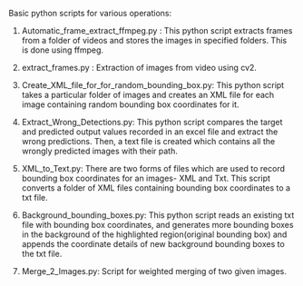 Basic python scripts for various operations:

1. Automatic_frame_extract_ffmpeg.py : This python script extracts frames from a folder of videos and stores the images in specified folders. This is done using ffmpeg.

2. extract_frames.py : Extraction of images from video using cv2.

3. Create_XML_file_for_for_random_bounding_box.py: This python script takes a particular folder of images and creates an XML file for each image containing random bounding box coordinates for it.

4. Extract_Wrong_Detections.py: This python script compares the target and predicted output values recorded in an excel file and extract the wrong predictions. Then, a text file is created which contains all the wrongly predicted images with their path.

5. XML_to_Text.py: There are two forms of files which are used to record bounding box coordinates for an images- XML and Txt. This script converts a folder of XML files containing bounding box coordinates to a txt file.

6. Background_bounding_boxes.py: This python script reads an existing txt file with bounding box coordinates, and generates more bounding boxes in the background of the highlighted region(original bounding box) and appends the coordinate details of new background bounding boxes to the txt file.

6. Merge_2_Images.py: Script for weighted merging of two given images.


